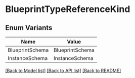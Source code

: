 # BlueprintTypeReferenceKind

## Enum Variants

| Name | Value |
|---- | -----|
| BlueprintSchema | BlueprintSchema |
| InstanceSchema | InstanceSchema |


[[Back to Model list]](../README.md#documentation-for-models) [[Back to API list]](../README.md#documentation-for-api-endpoints) [[Back to README]](../README.md)



